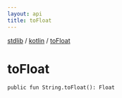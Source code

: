 ```yaml
---
layout: api
title: toFloat
---
```

[stdlib](../index.md) / [kotlin](index.md) / [toFloat](toFloat.md)

# toFloat

```
public fun String.toFloat(): Float
```
